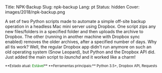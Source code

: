 Title: NPK-Backup
Slug: npk-backup
Lang: pt
Status: hidden
Cover: images/2018/npk-backup.png

A set of two Python scripts made to automate a simple off-site backup operation in a headless Mac mini server using Dropbox. One script zips any new files/folders in a specified folder and then uploads the archive to Dropbox. The other (running in another machine with Dropbox sync enabled) removes the older archives, after a specified number of days. Why all tis work? Well, the regular Dropbox app didn't run anymore on such an old operating system (Snow Leopard), but Python and the Dropbox API did. Just added the main script to *launchd* and it worked like a charm!

<small>
**Estado atual: <span style="color:green">Estável</span>**  
**Ferramentas principais:** Python 3.5+, Dropbox API, Requests  
</small>

